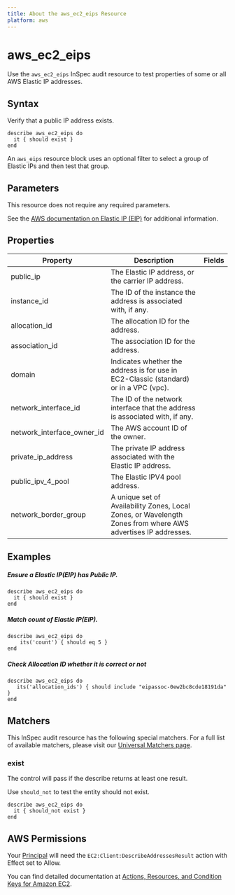 ```yaml
---
title: About the aws_ec2_eips Resource
platform: aws
---
```


# aws\_ec2\_eips

Use the `aws_ec2_eips` InSpec audit resource to test properties of some or all AWS Elastic IP addresses.

## Syntax

Verify that a public IP address exists.

    describe aws_ec2_eips do
      it { should exist }
    end

An `aws_eips` resource block uses an optional filter to select a group of Elastic IPs and then test that group.

## Parameters

This resource does not require any required parameters.

See the [AWS documentation on Elastic IP (EIP)](https://docs.aws.amazon.com/AWSCloudFormation/latest/UserGuide/aws-properties-ec2-eip.html) for additional information.

## Properties

| Property | Description | Fields |
| --- | --- | --- |
| public_ip | The Elastic IP address, or the carrier IP address. |
| instance_id | The ID of the instance the address is associated with, if any. |
| allocation_id | The allocation ID for the address. |
| association_id | The association ID for the address. |
| domain | Indicates whether the address is for use in EC2-Classic (standard) or in a VPC (vpc). |
| network_interface_id | The ID of the network interface that the address is associated with, if any. |
| network_interface_owner_id | The AWS account ID of the owner. |
| private_ip_address | The private IP address associated with the Elastic IP address. |
| public_ipv_4_pool | The Elastic IPV4 pool address. |
| network_border_group | A unique set of Availability Zones, Local Zones, or Wavelength Zones from where AWS advertises IP addresses. |

## Examples

##### Ensure a Elastic IP(EIP) has Public IP.
    describe aws_ec2_eips do
      it { should exist }
    end

##### Match count of Elastic IP(EIP).
    describe aws_ec2_eips do
        its('count') { should eq 5 }
    end

##### Check Allocation ID whether it is correct or not
    describe aws_ec2_eips do
       its('allocation_ids') { should include "eipassoc-0ew2bc8cde18191da" }
    end

## Matchers

This InSpec audit resource has the following special matchers. For a full list of available matchers, please visit our [Universal Matchers page](https://www.inspec.io/docs/reference/matchers/).

### exist

The control will pass if the describe returns at least one result.

Use `should_not` to test the entity should not exist.

    describe aws_ec2_eips do
      it { should_not exist }
    end

## AWS Permissions

Your [Principal](https://docs.aws.amazon.com/IAM/latest/UserGuide/intro-structure.html#intro-structure-principal) will need the `EC2:Client:DescribeAddressesResult` action with Effect set to Allow.

You can find detailed documentation at [Actions, Resources, and Condition Keys for Amazon EC2](https://docs.aws.amazon.com/IAM/latest/UserGuide/list_amazonec2.html).
